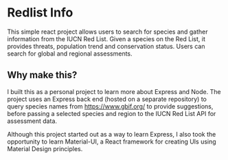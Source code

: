 # Redlist Info

This simple react project allows users to search for species and gather information from the IUCN Red List. Given a species on the Red List, it provides threats, population trend and conservation status. Users can search for global and regional assessments.

## Why make this?
I built this as a personal project to learn more about Express and Node. The project uses an Express back end (hosted on a separate repository) to query species names from https://www.gbif.org/ to provide suggestions, before passing a selected species and region to the IUCN Red List API for assessment data.

Although this project started out as a way to learn Express, I also took the opportunity to learn Material-UI, a React framework for creating UIs using Material Design principles. 